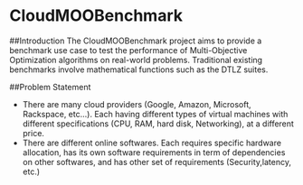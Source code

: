 CloudMOOBenchmark
=================

##Introduction
The CloudMOOBenchmark project aims to provide a benchmark use case to test the performance of Multi-Objective Optimization 
algorithms on real-world problems. Traditional existing benchmarks involve mathematical functions such as the DTLZ suites.

##Problem Statement

- There are many cloud providers (Google, Amazon, Microsoft, Rackspace, etc...). Each having different types of virtual machines with different specifications (CPU, RAM, hard disk, Networking), at a different price.
- There are different online softwares. Each requires specific hardware allocation, has its own software requirements in term of dependencies on other softwares, and has other set of requirements (Security,latency, etc.)
